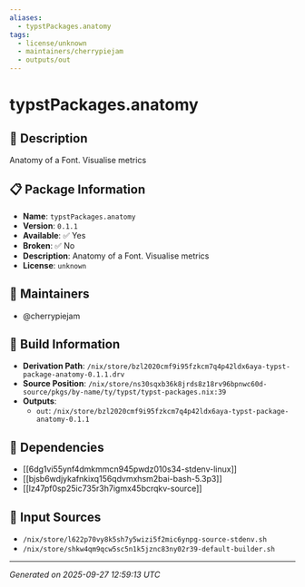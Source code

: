 ```yaml
---
aliases:
  - typstPackages.anatomy
tags:
  - license/unknown
  - maintainers/cherrypiejam
  - outputs/out
---
```


# typstPackages.anatomy

## 📝 Description

Anatomy of a Font. Visualise metrics

## 📋 Package Information

- **Name**: `typstPackages.anatomy`
- **Version**: `0.1.1`
- **Available**: ✅ Yes
- **Broken**: ✅ No
- **Description**: Anatomy of a Font. Visualise metrics
- **License**: `unknown`
## 👥 Maintainers

- @cherrypiejam


## 🔧 Build Information

- **Derivation Path**: `/nix/store/bzl2020cmf9i95fzkcm7q4p42ldx6aya-typst-package-anatomy-0.1.1.drv`
- **Source Position**: `/nix/store/ns30sqxb36k8jrds8z18rv96bpnwc60d-source/pkgs/by-name/ty/typst/typst-packages.nix:39`
- **Outputs**:
  - `out`:  `/nix/store/bzl2020cmf9i95fzkcm7q4p42ldx6aya-typst-package-anatomy-0.1.1`

## 🔗 Dependencies

- [[6dg1vi55ynf4dmkmmcn945pwdz010s34-stdenv-linux]]
- [[bjsb6wdjykafnkixq156qdvmxhsm2bai-bash-5.3p3]]
- [[lz47pf0sp25ic735r3h7igmx45bcrqkv-source]]

## 📁 Input Sources

- `/nix/store/l622p70vy8k5sh7y5wizi5f2mic6ynpg-source-stdenv.sh`
- `/nix/store/shkw4qm9qcw5sc5n1k5jznc83ny02r39-default-builder.sh`

---
*Generated on 2025-09-27 12:59:13 UTC*
